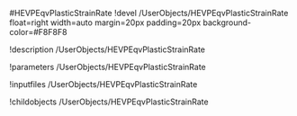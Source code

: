 <!-- MOOSE Object Documentation Stub: Remove this when content is added. -->
#HEVPEqvPlasticStrainRate
!devel /UserObjects/HEVPEqvPlasticStrainRate float=right width=auto margin=20px padding=20px background-color=#F8F8F8

!description /UserObjects/HEVPEqvPlasticStrainRate

!parameters /UserObjects/HEVPEqvPlasticStrainRate

!inputfiles /UserObjects/HEVPEqvPlasticStrainRate

!childobjects /UserObjects/HEVPEqvPlasticStrainRate
